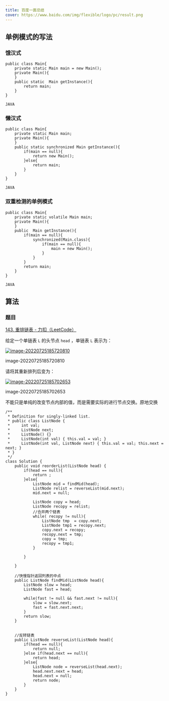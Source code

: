 ```yaml
---
title: 百度一面总结
cover: https://www.baidu.com/img/flexible/logo/pc/result.png
---
```


## 单例模式的写法

### **饿汉式**

```
public class Main{
    private static Main main = new Main();
    private Main(){
    }
    public static  Main getInstance(){
        return main;
    }
}

JAVA
```

### 懒汉式

```
public class Main{
    private static Main main;
    private Main(){
    }
    public static synchronized Main getInstance(){
        if(main == null){
            return new Main();
		}else{
            return main;
        }
    }
}

JAVA
```

### 双重检测的单例模式

```
public class Main{
    private static volatile Main main;
    private Main(){
    }
    public  Main getInstance(){
        if(main == null){
            synchronized(Main.class){
                if(main == null){
                    main = new Main();
                }
            }
		}
        return main;
    }
}

JAVA
```

## 算法

### 题目

[143. 重排链表 - 力扣（LeetCode）](https://leetcode.cn/problems/reorder-list/)

给定一个单链表 `L` 的头节点 `head` ，单链表 `L` 表示为：

[![image-20220725185720810](file:///C:/Users/jinhu/AppData/Roaming/Typora/typora-user-images/image-20220725185720810.png)](file:///C:/Users/jinhu/AppData/Roaming/Typora/typora-user-images/image-20220725185720810.png)

image-20220725185720810



请将其重新排列后变为：

[![image-20220725185702653](file:///C:/Users/jinhu/AppData/Roaming/Typora/typora-user-images/image-20220725185702653.png)](file:///C:/Users/jinhu/AppData/Roaming/Typora/typora-user-images/image-20220725185702653.png)

image-20220725185702653



不能只是单纯的改变节点内部的值，而是需要实际的进行节点交换。原地交换

```
/**
 * Definition for singly-linked list.
 * public class ListNode {
 *     int val;
 *     ListNode next;
 *     ListNode() {}
 *     ListNode(int val) { this.val = val; }
 *     ListNode(int val, ListNode next) { this.val = val; this.next = next; }
 * }
 */
class Solution {
    public void reorderList(ListNode head) {
        if(head == null){
            return ;
        }else{
            ListNode mid = findMid(head);
            ListNode relist = reverseList(mid.next);
            mid.next = null;

            ListNode copy = head;
            ListNode recopy = relist;
            //合并两个链表
            while( recopy != null){
                ListNode tmp  = copy.next;
                ListNode tmp1 = recopy.next;
                copy.next = recopy;
                recopy.next = tmp;
                copy = tmp;
                recopy = tmp1;
            }

        }

    }

    //快慢指针返回列表的中点
    public ListNode findMid(ListNode head){
        ListNode slow = head;
        ListNode fast = head;

        while(fast != null && fast.next != null){
            slow = slow.next;
            fast = fast.next.next;
        }
        return slow;
    }
	
    
    //反转链表
    public ListNode reverseList(ListNode head){
        if(head == null){
            return null;
        }else if(head.next == null){
            return head;
        }else{
            ListNode node = reverseList(head.next);
            head.next.next = head;
            head.next = null;
            return node;
        }
    }
}
```